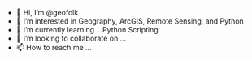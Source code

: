- 👋 Hi, I’m @geofolk
- 👀 I’m interested in Geography, ArcGIS, Remote Sensing, and Python
- 🌱 I’m currently learning ...Python Scripting
- 💞️ I’m looking to collaborate on ...
- 📫 How to reach me ...

<!---
geofolk/geofolk is a ✨ special ✨ repository because its `README.md` (this file) appears on your GitHub profile.
You can click the Preview link to take a look at your changes.
--->

